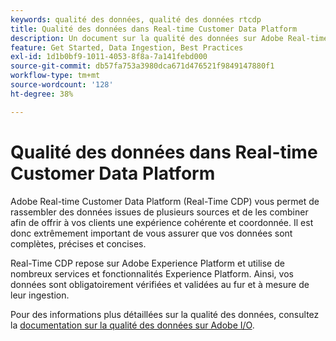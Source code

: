 ```yaml
---
keywords: qualité des données, qualité des données rtcdp
title: Qualité des données dans Real-time Customer Data Platform
description: Un document sur la qualité des données sur Adobe Real-time Customer Data Platform
feature: Get Started, Data Ingestion, Best Practices
exl-id: 1d1b0bf9-1011-4053-8f8a-7a141febd000
source-git-commit: db57fa753a3980dca671d476521f9849147880f1
workflow-type: tm+mt
source-wordcount: '128'
ht-degree: 38%

---
```


# Qualité des données dans Real-time Customer Data Platform

Adobe Real-time Customer Data Platform (Real-Time CDP) vous permet de rassembler des données issues de plusieurs sources et de les combiner afin de offrir à vos clients une expérience cohérente et coordonnée. Il est donc extrêmement important de vous assurer que vos données sont complètes, précises et concises.

Real-Time CDP repose sur Adobe Experience Platform et utilise de nombreux services et fonctionnalités Experience Platform. Ainsi, vos données sont obligatoirement vérifiées et validées au fur et à mesure de leur ingestion.

Pour des informations plus détaillées sur la qualité des données, consultez la [documentation sur la qualité des données sur Adobe I/O](../../ingestion/quality/overview.md).
